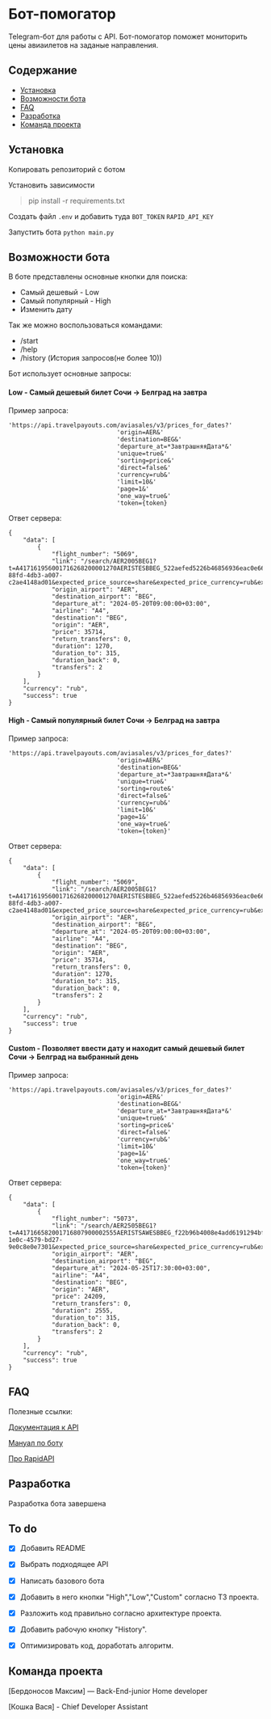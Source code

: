 # Бот-помогатор
Telegram-бот для работы с API.
Бот-помогатор поможет мониторить цены авиаилетов на заданые направления.

## Содержание
- [Установка](#установка)
- [Возможности бота](#возможности-бота)
- [FAQ](#FAQ)
- [Разработка](#разработка)
- [Команда проекта](#команда-проекта)


## Установка

Копировать репозиторий с ботом

Установить зависимости
> pip install -r requirements.txt

Создать файл `.env` и добавить туда `BOT_TOKEN` `RAPID_API_KEY`

Запустить бота `python main.py`



## Возможности бота

В боте представлены основные кнопки для поиска:

- Самый дешевый - Low
- Самый популярный - High
- Изменить дату

Так же можно воспользоваться командами:

- /start
- /help
- /history (История запросов(не более 10))

Бот использует основные запросы:

#### **Low - Самый дешевый билет Сочи -> Белград на завтра** 

Пример запроса:
```
'https://api.travelpayouts.com/aviasales/v3/prices_for_dates?'
                              'origin=AER&'
                              'destination=BEG&'
                              'departure_at=*ЗавтрашняяДата*&'
                              'unique=true&'
                              'sorting=price&'
                              'direct=false&'
                              'currency=rub&'
                              'limit=10&'
                              'page=1&'
                              'one_way=true&'
                              'token={token}
```
Ответ сервера:
```
{
    "data": [
        {
            "flight_number": "5069",
            "link": "/search/AER2005BEG1?t=A417161956001716268200001270AERISTESBBEG_522aefed5226b46856936eac0e664830_35714&search_date=19052024&expected_price_uuid=a8173f03-88fd-4db3-a007-c2ae4148ad01&expected_price_source=share&expected_price_currency=rub&expected_price=35714",
            "origin_airport": "AER",
            "destination_airport": "BEG",
            "departure_at": "2024-05-20T09:00:00+03:00",
            "airline": "A4",
            "destination": "BEG",
            "origin": "AER",
            "price": 35714,
            "return_transfers": 0,
            "duration": 1270,
            "duration_to": 315,
            "duration_back": 0,
            "transfers": 2
        }
    ],
    "currency": "rub",
    "success": true
}
```


#### **High - Самый популярный билет Сочи -> Белград на завтра**

Пример запроса:
```
'https://api.travelpayouts.com/aviasales/v3/prices_for_dates?'
                              'origin=AER&'
                              'destination=BEG&'
                              'departure_at=*ЗавтрашняяДата*&'
                              'unique=true&'
                              'sorting=route&'
                              'direct=false&'
                              'currency=rub&'
                              'limit=10&'
                              'page=1&'
                              'one_way=true&'
                              'token={token}'
```
Ответ сервера:
```
{
    "data": [
        {
            "flight_number": "5069",
            "link": "/search/AER2005BEG1?t=A417161956001716268200001270AERISTESBBEG_522aefed5226b46856936eac0e664830_35714&search_date=19052024&expected_price_uuid=a8173f03-88fd-4db3-a007-c2ae4148ad01&expected_price_source=share&expected_price_currency=rub&expected_price=35714",
            "origin_airport": "AER",
            "destination_airport": "BEG",
            "departure_at": "2024-05-20T09:00:00+03:00",
            "airline": "A4",
            "destination": "BEG",
            "origin": "AER",
            "price": 35714,
            "return_transfers": 0,
            "duration": 1270,
            "duration_to": 315,
            "duration_back": 0,
            "transfers": 2
        }
    ],
    "currency": "rub",
    "success": true
}
```

#### **Custom - Позволяет ввести дату и находит самый дешевый билет Сочи -> Белград на выбранный день**

Пример запроса:
```
'https://api.travelpayouts.com/aviasales/v3/prices_for_dates?'
                              'origin=AER&'
                              'destination=BEG&'
                              'departure_at=*ЗавтрашняяДата*&'
                              'unique=true&'
                              'sorting=price&'
                              'direct=false&'
                              'currency=rub&'
                              'limit=10&'
                              'page=1&'
                              'one_way=true&'
                              'token={token}'
```
Ответ сервера:
```
{
    "data": [
        {
            "flight_number": "5073",
            "link": "/search/AER2505BEG1?t=A417166582001716807900002555AERISTSAWESBBEG_f22b96b4008e4add6191294bf9d48bb0_24209&search_date=19052024&expected_price_uuid=5018e4b7-1e0c-4579-bd27-9e0c8e0e7301&expected_price_source=share&expected_price_currency=rub&expected_price=24209",
            "origin_airport": "AER",
            "destination_airport": "BEG",
            "departure_at": "2024-05-25T17:30:00+03:00",
            "airline": "A4",
            "destination": "BEG",
            "origin": "AER",
            "price": 24209,
            "return_transfers": 0,
            "duration": 2555,
            "duration_to": 315,
            "duration_back": 0,
            "transfers": 2
        }
    ],
    "currency": "rub",
    "success": true
}
```



## FAQ 
Полезные ссылки:

[Документация к API](https://support.travelpayouts.com/hc/ru/articles/203956163-API-%D0%B4%D0%B0%D0%BD%D0%BD%D1%8B%D1%85-Aviasales-%D0%B4%D0%BB%D1%8F-%D0%BF%D0%B0%D1%80%D1%82%D0%BD%D1%91%D1%80%D0%BE%D0%B2)

[Мануал по боту](https://core.telegram.org/bots) 

[Про RapidAPI](https://docs.rapidapi.com/docs/faqs)


## Разработка
Разработка бота завершена

## To do
- [x] Добавить README
- [x] Выбрать подходящее API
- [x] Написать базового бота
- [x] Добавить в него кнопки "High","Low","Custom" согласно ТЗ проекта.
- [x] Разложить код правильно согласно архитектуре проекта.
- [x] Добавить рабочую кнопку "History".
- [x] Оптимизировать код, доработать алгоритм.


## Команда проекта
[Бердоносов Максим] — Back-End-junior Home developer

[Кошка Вася] - Chief Developer Assistant